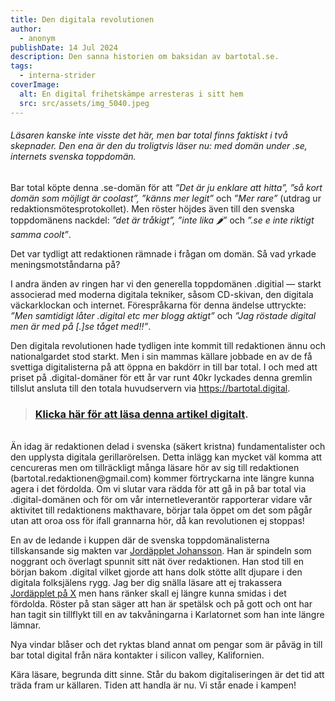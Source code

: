 ```yaml
---
title: Den digitala revolutionen
author:
  - anonym
publishDate: 14 Jul 2024
description: Den sanna historien om baksidan av bartotal.se.
tags:
  - interna-strider
coverImage:
  alt: En digital frihetskämpe arresteras i sitt hem
  src: src/assets/img_5040.jpeg
---
```

###### Läsaren kanske inte visste det här, men bar total finns faktiskt i två skepnader. Den ena är den du troligtvis läser nu: med domän under .se, internets svenska toppdomän.

Bar total köpte denna .se-domän för att *”Det är ju enklare att hitta”, ”så kort domän som möjligt är coolast”, ”känns mer legit”* och *”Mer rare”* (utdrag ur redaktionsmötesprotokollet). Men röster höjdes även till den svenska toppdomänens nackdel: *”det är tråkigt”, ”inte lika 🌶️”* och *”.se e inte riktigt samma coolt”*. 

Det var tydligt att redaktionen rämnade i frågan om domän. Så vad yrkade meningsmotståndarna på? 

I andra änden av ringen har vi den generella toppdomänen .digitial — starkt associerad med moderna digitala tekniker, såsom CD-skivan, den digitala väckarklockan och internet. Förespråkarna för denna ändelse uttryckte: *”Men samtidigt låter .digital etc mer blogg aktigt”* och *”Jag röstade digital men är med på \[.]se tåget med!!”*.

Den digitala revolutionen hade tydligen inte kommit till redaktionen ännu och nationalgardet stod starkt. Men i sin mammas källare jobbade en av de få svettiga digitalisterna på att öppna en bakdörr in till bar total. I och med att priset på .digital-domäner för ett år var runt 40kr lyckades denna gremlin tillslut ansluta till den totala huvudservern via https://bartotal.digital. 

> ### [Klicka här för att läsa denna artikel digitalt](https://bartotal.digital/posts/den-digitala-revolutionen#klicka-här-för-att-läsa-denna-artikel-digitalt).
<br>
Än idag är redaktionen delad i svenska (säkert kristna) fundamentalister och den upplysta digitala gerillarörelsen. Detta inlägg kan mycket väl komma att cencureras men om tillräckligt många läsare hör av sig till redaktionen (bartotal.redaktionen@gmail.com) kommer förtryckarna inte längre kunna agera i det fördolda. Om vi slutar vara rädda för att gå in på bar total via .digital-domänen och för om vår internetleverantör rapporterar vidare vår aktivitet till redaktionens makthavare, börjar tala öppet om det som pågår utan att oroa oss för ifall grannarna hör, då kan revolutionen ej stoppas!

En av de ledande i kuppen där de svenska toppdomänalisterna tillskansande sig makten var [Jordäpplet Johansson](https://bartotal.digital/redaktionen/jordäpplet%20johansson/). Han är spindeln som noggrant och överlagt spunnit sitt nät över redaktionen. Han stod till en början bakom .digital vilket gjorde att hans dolk stötte allt djupare i den digitala folksjälens rygg. Jag ber dig snälla läsare att ej trakassera [Jordäpplet på X](https://x.com/niceludde?s=21) men hans ränker skall ej längre kunna smidas i det fördolda. Röster på stan säger att han är spetälsk och på gott och ont har han tagit sin tillflykt till en av takvåningarna i Karlatornet som han inte längre lämnar.

Nya vindar blåser och det ryktas bland annat om pengar som är påväg in till bar total digital från nära kontakter i silicon valley, Kalifornien. 

Kära läsare, begrunda ditt sinne. Står du bakom digitaliseringen är det tid att träda fram ur källaren. Tiden att handla är nu. Vi står enade i kampen!
